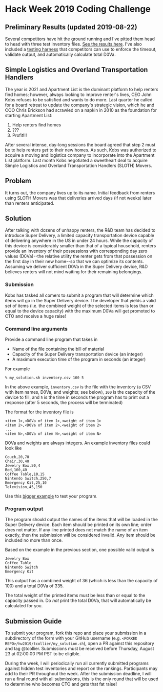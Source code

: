 # Hack Week 2019 Coding Challenge

## Preliminary Results (updated 2019-08-22)

Several competitors have hit the ground running and I've pitted them head to head with
three test inventory files. [See the results here](results_v1.md). I've also included
a [testing harness](harness.rb) that competitors can use to enforce the timeout,
validate output, and automatically calculate total D0Va.

## Simple Logistics and Overland Transportation Handlers

The year is 2021 and Apartment List is the dominant platform to help renters find
homes; however, always looking to improve renter's lives, CEO John Kobs refuses to be
satisfied and wants to do more. Last quarter he called for a board retreat to update
the company's strategic vision, which he and COO Chris Erickson had scrawled on a napkin
in 2010 as the foundation for starting Apartment List:

1. Help renters find homes
2. ???
3. Profit!!!

After several intense, day-long sessions the board agreed that step 2 must be to help
renters _get_ to their new homes. As such, Kobs was authorized to acquire a moving and
logistics company to incorporate into the Apartment List platform. Last month Kobs
negotiated a sweetheart deal to acquire Simple Logistics and Overland Transportation
Handlers (SLOTH) Movers.

## Problem

It turns out, the company lives up to its name. Initial feedback from renters using
SLOTH Movers was that deliveries arrived days (if not weeks) later than renters
anticipated.

## Solution

After talking with dozens of unhappy renters, the R&D team has decided to introduce
Super Delivery, a limited capacity transportation device capable of delivering anywhere
in the US in under 24 hours. While the capacity of this device is considerably smaller
than that of a typical household, renters provide an inventory of their possessions with
corresponding day zero values (D0Va)--the relative
utility the renter gets from that possession on the first day in their new home--so that
we can optimize its contents. Assuming
we deliver sufficient D0Va in the Super Delivery device, R&D believes renters will not
mind waiting for their remaining belongings.

### Submission

Kobs has tasked all comers to submit a program that will determine which
items will go in the Super Delivery device. The developer that yields a valid
set of items (i.e. the combined weight of the selected items is less than or equal
to the device capacity) with the maximum D0Va will get promoted to CTO and receive
a huge raise!

### Command line arguments

Provide a command line program that takes in

* Name of the file containing the bill of material
* Capacity of the Super Delivery transportation device (an integer)
* A maximum execution time of the program in seconds (an integer)

For example

```
% my_solution.sh inventory.csv 100 5
```

In the above example, `inventory.csv` is the file with the inventory (a CSV with item
names, D0Va, and weights; see below), `100` is the capacity of the device to fill, and `5` is
the time in seconds the program has to print out a response (after 5 seconds, the process
will be terminated)

The format for the inventory file is

```
<item 1>,<D0Va of item 1>,<weight of item 1>
<item 2>,<D0Va of item 2>,<weight of item 2>
...
<item N>,<D0Va of item N>,<weight of item N>
```

D0Va and weights are always integers. An example inventory files could look like

```
Couch,20,70
Chair,30,40
Jewelry Box,50,4
Bed,100,40
Coffee Table,10,15
Nintendo Switch,250,7
Emergency Kit,25,10
Television,45,150
```

Use this [bigger example](inventory_50.csv) to test your program.

### Program output

The program should output the names of the items that will be loaded in the Super Delivery device.
Each item should be printed on its own line; order does not matter.
If any line printed does not match the name of an item exactly, then the submission will
be considered invalid.
Any item should be included no more than once.

Based on the example in the previous section, one possible valid output is

```
Jewelry Box
Coffee Table
Nintendo Switch
Emergency Kit
```

This output has a combined weight of 36 (which is less than the capacity of 100) and
a total D0Va of 335.

The total weight of the printed items must be less than or equal to the capacity passed in.
Do *not* print the total D0Va, that will automatically be calculated for you.

## Submission Guide

To submit your program, fork this repo and place your submission in a
subdirectory of the form with your GitHub username
(e.g. `<FORKED REPO>/hw2019/tcollier/my_solution.sh`),
open a PR against this repository and tag @tcollier.
Submissions must be received before Thursday, August 23 at 02:00:00 PM PST to be eligible.

During the week, I will periodically run all currently submitted programs against hidden test
inventories and report on the rankings. Participants may add to their PR throughout the week.
After the submission deadline, I will run a final round with all
submissions, this is the only round that will be used to determine who becomes CTO and gets
that fat raise!
